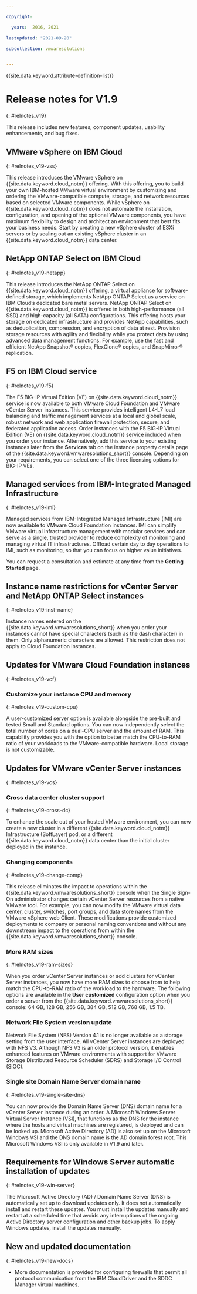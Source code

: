 ```yaml
---

copyright:

  years:  2016, 2021

lastupdated: "2021-09-20"

subcollection: vmwaresolutions


---
```


{{site.data.keyword.attribute-definition-list}}

# Release notes for V1.9
{: #relnotes_v19}

This release includes new features, component updates, usability enhancements, and bug fixes.

## VMware vSphere on IBM Cloud
{: #relnotes_v19-vss}

This release introduces the VMware vSphere on {{site.data.keyword.cloud_notm}} offering. With this offering, you to build your own IBM-hosted VMware virtual environment by customizing and ordering the VMware-compatible compute, storage, and network resources based on selected VMware components. While vSphere on {{site.data.keyword.cloud_notm}} does not automate the installation, configuration, and opening of the optional VMware components, you have maximum flexibility to design and architect an environment that best fits your business needs. Start by creating a new vSphere cluster of ESXi servers or by scaling out an existing vSphere cluster in an {{site.data.keyword.cloud_notm}} data center.

## NetApp ONTAP Select on IBM Cloud
{: #relnotes_v19-netapp}

This release introduces the NetApp ONTAP Select on {{site.data.keyword.cloud_notm}} offering, a virtual appliance for software-defined storage, which implements NetApp ONTAP Select as a service on IBM Cloud’s dedicated bare metal servers. NetApp ONTAP Select on {{site.data.keyword.cloud_notm}} is offered in both high-performance (all SSD) and high-capacity (all SATA) configurations.
This offering hosts your storage on dedicated infrastructure and provides NetApp capabilities, such as deduplication, compression, and encryption of data at rest. Provision storage resources with agility and flexibility while you protect data by using advanced data management functions. For example, use the fast and efficient NetApp Snapshot® copies, FlexClone® copies, and SnapMirror® replication.

## F5 on IBM Cloud service
{: #relnotes_v19-f5}

The F5 BIG-IP Virtual Edition (VE) on {{site.data.keyword.cloud_notm}} service is now available to both VMware Cloud Foundation and VMware vCenter Server instances. This service provides intelligent L4-L7 load balancing and traffic management services at a local and global scale, robust network and web application firewall protection, secure, and federated application access.
Order instances with the F5 BIG-IP Virtual Edition (VE) on {{site.data.keyword.cloud_notm}} service included when you order your instance. Alternatively, add this service to your existing instances later from the **Services** tab on the instance property details page of the {{site.data.keyword.vmwaresolutions_short}} console. Depending on your requirements, you can select one of the three licensing options for BIG-IP VEs.

## Managed services from IBM-Integrated Managed Infrastructure
{: #relnotes_v19-imi}

Managed services from IBM-Integrated Managed Infrastructure (IMI) are now available to VMware Cloud Foundation instances. IMI can simplify VMware virtual infrastructure management with modular services and can serve as a single, trusted provider to reduce complexity of monitoring and managing virtual IT infrastructures. Offload certain day to day operations to IMI, such as monitoring, so that you can focus on higher value initiatives.

You can request a consultation and estimate at any time from the **Getting Started** page.

## Instance name restrictions for vCenter Server and NetApp ONTAP Select instances
{: #relnotes_v19-inst-name}

Instance names entered on the {{site.data.keyword.vmwaresolutions_short}} when you order your instances cannot have special characters (such as the dash character) in them. Only alphanumeric characters are allowed. This restriction does not apply to Cloud Foundation instances.

## Updates for VMware Cloud Foundation instances
{: #relnotes_v19-vcf}

### Customize your instance CPU and memory
{: #relnotes_v19-custom-cpu}

A user-customized server option is available alongside the pre-built and tested Small and Standard options. You can now independently select the total number of cores on a dual-CPU server and the amount of RAM. This capability provides you with the option to better match the CPU-to-RAM ratio of your workloads to the VMware-compatible hardware. Local storage is not customizable.

## Updates for VMware vCenter Server instances
{: #relnotes_v19-vcs}

### Cross data center cluster support
{: #relnotes_v19-cross-dc}

To enhance the scale out of your hosted VMware environment, you can now create a new cluster in a different {{site.data.keyword.cloud_notm}} Infrastructure (SoftLayer) pod, or a different {{site.data.keyword.cloud_notm}} data center than the initial cluster deployed in the instance.

### Changing components
{: #relnotes_v19-change-comp}

This release eliminates the impact to operations within the {{site.data.keyword.vmwaresolutions_short}} console when the Single Sign-On administrator changes certain vCenter Server resources from a native VMware tool. For example, you can now modify the VMware virtual data center, cluster, switches, port groups, and data store names from the VMware vSphere web Client. These modifications provide customized deployments to company or personal naming conventions and without any downstream impact to the operations from within the {{site.data.keyword.vmwaresolutions_short}} console.

### More RAM sizes
{: #relnotes_v19-ram-sizes}

When you order vCenter Server instances or add clusters for vCenter Server instances, you now have more RAM sizes to choose from to help match the CPU-to-RAM ratio of the workload to the hardware. The following options are available in the **User customized** configuration option when you order a server from the {{site.data.keyword.vmwaresolutions_short}} console: 64 GB, 128 GB, 256 GB, 384 GB, 512 GB, 768 GB, 1.5 TB.

### Network File System version update

Network File System (NFS) Version 4.1 is no longer available as a storage setting from the user interface. All vCenter Server instances are deployed with NFS V3. Although NFS V3 is an older protocol version, it enables enhanced features on VMware environments with support for VMware Storage Distributed Resource Scheduler (SDRS) and Storage I/O Control (SIOC).

### Single site Domain Name Server domain name
{: #relnotes_v19-single-site-dns}

You can now provide the Domain Name Server (DNS) domain name for a vCenter Server instance during an order. A Microsoft Windows Server Virtual Server Instance (VSI), that functions as the DNS for the instance where the hosts and virtual machines are registered, is deployed and can be looked up. Microsoft Active Directory (AD) is also set up on the Microsoft Windows VSI and the DNS domain name is the AD domain forest root. This Microsoft Windows VSI is only available in V1.9 and later.

## Requirements for Windows Server automatic installation of updates
{: #relnotes_v19-win-server}

The Microsoft Active Directory (AD) / Domain Name Server (DNS) is automatically set up to download updates only. It does not automatically install and restart these updates. You must install the updates manually and restart at a scheduled time that avoids any interruptions of the ongoing Active Directory server configuration and other backup jobs. To apply Windows updates, install the updates manually.

## New and updated documentation
{: #relnotes_v19-new-docs}

* More documentation is provided for configuring firewalls that permit all protocol communication from the IBM CloudDriver and the SDDC Manager virtual machines.

